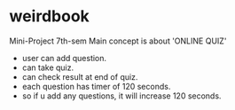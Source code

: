 # weirdbook
Mini-Project 7th-sem
Main concept is about 'ONLINE QUIZ'
- user can add question.
- can take quiz.
- can check result at end of quiz.
- each question has timer of 120 seconds.
- so if u add any questions, it will increase 120 seconds.
